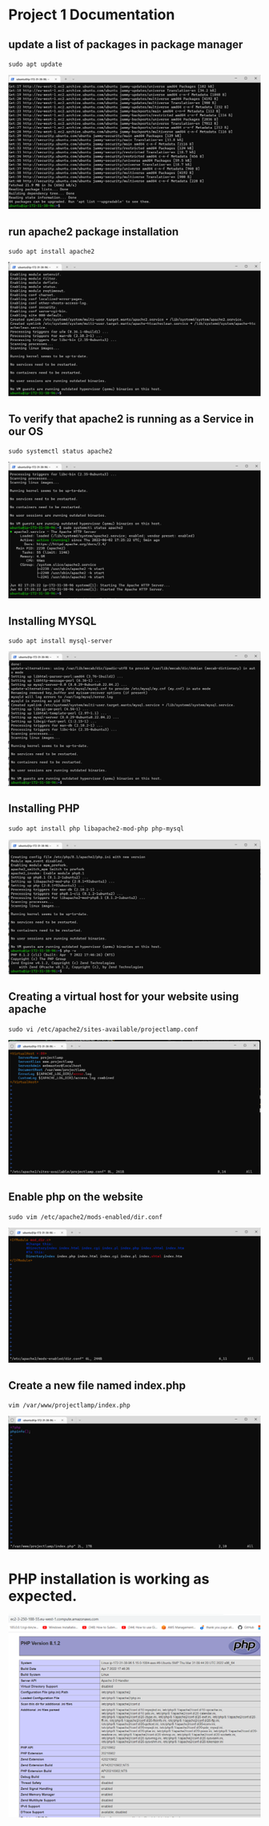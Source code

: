 # Project 1 Documentation


## update a list of packages in package manager


`sudo apt update`


![Apache Update](./Images/Apache%20update.png)



## run apache2 package installation


`sudo apt install apache2`


![install apache2](./Images/install%20apache2.png)




## To verify that apache2 is running as a Service in our OS


`sudo systemctl status apache2`


![systemctl status apache2](./Images/systemctl%20status%20apache2.png)



## Installing MYSQL


`sudo apt install mysql-server`



![installing mysql-server](./Images/installing%20mysql-server.png)



## Installing PHP

`sudo apt install php libapache2-mod-php php-mysql`


![installing PHP](./Images/Installing%20PHP.png)



##  Creating a virtual host for your website using apache


`sudo vi /etc/apache2/sites-available/projectlamp.conf`




![Creating a virtual host for your website using apache](./Images/Creating%20a%20virtual%20host%20for%20your%20website%20using%20apache.png)


## Enable php on the website


`sudo vim /etc/apache2/mods-enabled/dir.conf`





![Enable php on the website](./Images/Enable%20php%20on%20the%20website.png)




## Create a new file named index.php



`vim /var/www/projectlamp/index.php`



![Enable php on the website](./Images/Create%20a%20new%20file%20named%20index.php.png)


# PHP installation is working as expected.


![Enable php on the website](./Images/PHP%20installation%20is%20working%20as%20expected..png)
